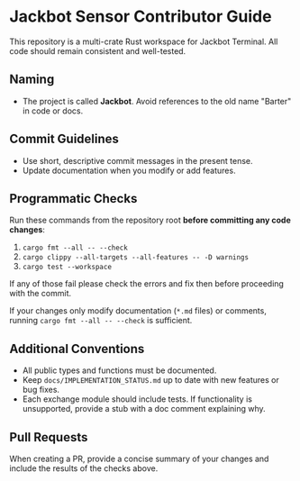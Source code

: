 # Jackbot Sensor Contributor Guide

This repository is a multi-crate Rust workspace for Jackbot Terminal. All code should remain consistent and well-tested.

## Naming
- The project is called **Jackbot**. Avoid references to the old name "Barter" in code or docs.

## Commit Guidelines
- Use short, descriptive commit messages in the present tense.
- Update documentation when you modify or add features.

## Programmatic Checks
Run these commands from the repository root **before committing any code changes**:

1. `cargo fmt --all -- --check`
2. `cargo clippy --all-targets --all-features -- -D warnings`
3. `cargo test --workspace`

If any of those fail please check the errors and fix then before proceeding with the commit.

If your changes only modify documentation (`*.md` files) or comments, running `cargo fmt --all -- --check` is sufficient.

## Additional Conventions
- All public types and functions must be documented.
- Keep `docs/IMPLEMENTATION_STATUS.md` up to date with new features or bug fixes.
- Each exchange module should include tests. If functionality is unsupported, provide a stub with a doc comment explaining why.

## Pull Requests
When creating a PR, provide a concise summary of your changes and include the results of the checks above.
